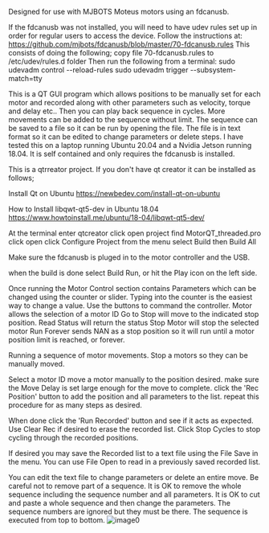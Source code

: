 
Designed for use with MJBOTS Moteus motors using an fdcanusb.

If the fdcanusb was not installed, you will need to have udev rules set up in order for regular users to access the device. Follow the instructions at: https://github.com/mjbots/fdcanusb/blob/master/70-fdcanusb.rules
This consists of doing the following;
copy file 70-fdcanusb.rules to /etc/udev/rules.d folder
 Then run the following from a terminal:
sudo udevadm control --reload-rules
sudo udevadm trigger --subsystem-match=tty

This is a QT GUI program which allows positions to be manually set for each motor and recorded along with other parameters such as velocity, torque and delay etc.. Then you can play back sequence in cycles. More movements can be added to the sequence without limit.
The sequence can be saved to a file so it can be run by opening the file.
The file is in text format so it can be edited to change parameters or delete steps.
I have tested this on a laptop running Ubuntu 20.04 and a Nvidia Jetson running 18.04. It is self contained and only requires the fdcanusb is installed.

This is a qtrreator project. If you don't have qt creator it can be installed as follows;

Install Qt on Ubuntu
https://newbedev.com/install-qt-on-ubuntu

How to Install libqwt-qt5-dev in Ubuntu 18.04
https://www.howtoinstall.me/ubuntu/18-04/libqwt-qt5-dev/

At the terminal enter
qtcreator
click open project
find MotorQT_threaded.pro
click open
click Configure Project
from the menu select Build then Build All

Make sure the fdcanusb is pluged in to the motor controller and the USB.

when the build is done
select Build Run, or hit the Play icon on the left side.

Once running the Motor Control section contains Parameters which can be changed using the counter or slider. Typing into the counter is the easiest way to change a value.
Use the buttons to command the controller.
Motor allows the selection of a motor ID
Go to Stop will move to the indicated stop position.
Read Status will return the status
Stop Motor will stop the selected motor
Run Forever sends NAN as a stop position so it will run until a motor position limit is reached, or forever.

Running a sequence of motor movements.
Stop a motors so they can be manually moved.

Select a motor ID
move a motor manually to the position desired.
make sure the Move Delay is set large enough for the move to complete.
click the 'Rec Position' button to add the position and all parameters to the list.
repeat this procedure for as many steps as desired.

When done click the 'Run Recorded' button and see if it acts as expected.
Use Clear Rec if desired to erase the recorded list.
Click Stop Cycles to stop cycling through the recorded positions.

If desired you may save the Recorded list to a text file using the File Save in the menu.
You can use File Open to read in a previously saved recorded list.

You can edit the text file to change parameters or delete an entire move.
Be careful not to remove part of a sequence. It is OK to remove the whole sequence including the sequence number and all parameters.
It is OK to cut and paste a whole sequence and then change the parameters.
The sequence numbers are ignored but they must be there.
The sequence is executed from top to bottom.
![image0](https://user-images.githubusercontent.com/10259360/185726576-b0bd35a8-807b-4cd6-8bfe-685f9b3f9978.jpeg)
